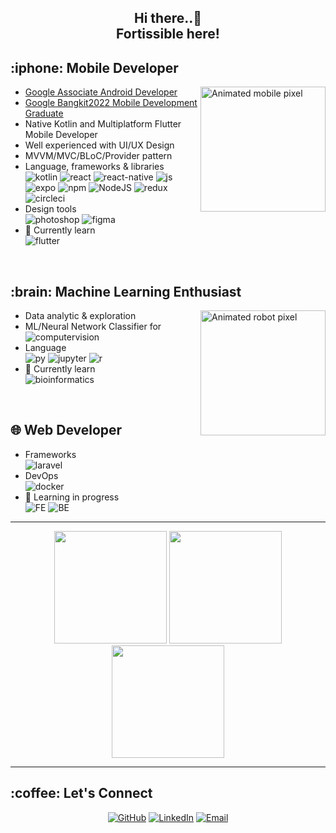<h2 align = center > Hi there..👋 <br>Fortissible here!</h2>

<div>
<h2> :iphone: Mobile Developer </h2>
  
  <img align="right" width="200" alt="Animated mobile pixel" src="https://github.com/wildanfajri1alfarabi/wildanfajri1alfarabi/blob/main/pixel_mobile_clear.gif"/>
  
- [Google Associate Android Developer](https://www.credential.net/e592e9f7-27ca-4341-8c98-3e0dc4797f7f?key=57e10d8e3f4071e454f1d37bd556aedaf5c73fe98fef402dba87e2c931e4092e)
- [Google Bangkit2022 Mobile Development Graduate](https://grow.google/intl/id_id/bangkit/?tab=mobile-development)
- Native Kotlin and Multiplatform Flutter Mobile Developer
- Well experienced with UI/UX Design
- MVVM/MVC/BLoC/Provider pattern 
- Language, frameworks & libraries
  <br>
  <img src = "https://img.shields.io/badge/kotlin-%237F52FF.svg?style=for-the-badge&logo=kotlin&logoColor=white" alt="kotlin"/>
  <img src = "https://img.shields.io/badge/react-%2320232a.svg?style=for-the-badge&logo=react&logoColor=%2361DAFB" alt = "react" />
  <img src = "https://img.shields.io/badge/react_native-%2320232a.svg?style=for-the-badge&logo=react&logoColor=%2361DAFB" alt = "react-native" />
  <img src = "https://img.shields.io/badge/javascript-%23323330.svg?style=for-the-badge&logo=javascript&logoColor=%23F7DF1E" alt="js"/>
  <br>
  <img src = "https://img.shields.io/badge/expo-1C1E24?style=for-the-badge&logo=expo&logoColor=#D04A37" alt = "expo" />
  <img src = "https://img.shields.io/badge/NPM-%23CB3837.svg?style=for-the-badge&logo=npm&logoColor=white" alt = "npm" />
  <img src = "https://img.shields.io/badge/node.js-6DA55F?style=for-the-badge&logo=node.js&logoColor=white" alt = "NodeJS" />
  <img src = "https://img.shields.io/badge/redux-%23593d88.svg?style=for-the-badge&logo=redux&logoColor=white" alt="redux"/>
  <img src = "https://img.shields.io/badge/circle%20ci-%23161616.svg?style=for-the-badge&logo=circleci&logoColor=white" alt="circleci"/>
  <br>
- Design tools
  <br>
  <img src = "https://img.shields.io/badge/adobe%20photoshop-%2331A8FF.svg?style=for-the-badge&logo=adobe%20photoshop&logoColor=white" alt = "photoshop" />
  <img src = "https://img.shields.io/badge/figma-%23F24E1E.svg?style=for-the-badge&logo=figma&logoColor=white" alt = "figma" />
  <br>
- 🌱 Currently learn
  <br>
  <img src = "https://img.shields.io/badge/Flutter-%2302569B.svg?style=for-the-badge&logo=Flutter&logoColor=white" alt = "flutter" />
</div>

<br>

<div>
  
<h2> :brain: Machine Learning Enthusiast</h2>

  <img align="right" width="200" alt="Animated robot pixel" src="https://github.com/wildanfajri1alfarabi/wildanfajri1alfarabi/blob/main/robot-idle.gif"/>
  
- Data analytic & exploration
- ML/Neural Network Classifier for <br>
  <img src = "https://img.shields.io/badge/ComputerVision-%2331A8FF.svg?style=for-the-badge" alt = "computervision" />
- Language
  <br>
  <img src = "https://img.shields.io/badge/python-3670A0?style=for-the-badge&logo=python&logoColor=ffdd54" alt = "py" />
  <img src = "https://img.shields.io/badge/jupyter-%23FA0F00.svg?style=for-the-badge&logo=jupyter&logoColor=white" alt="jupyter"/>
  <img src = "https://img.shields.io/badge/r-%23276DC3.svg?style=for-the-badge&logo=r&logoColor=white" alt = "r" />
  <br>
- 🌱 Currently learn <br>
  <img src = "https://img.shields.io/badge/bioinformatics-6DA55F.svg?style=for-the-badge" alt = "bioinformatics" />
  <br>
</div>

<br>

<div>
  
<h2> 🌐 Web Developer </h2>

- Frameworks
  <br>
  <img src = "https://img.shields.io/badge/Laravel-%23CB3837.svg?style=for-the-badge&logo=laravel&logoColor=white" alt = "laravel"/>
  <br>
- DevOps
  <br>
  <img src = "https://img.shields.io/badge/Docker-346eeb.svg?style=for-the-badge&logo=docker&logoColor=white" alt = "docker"/>
  <br>
- 🌱 Learning in progress
  <br>
  <img src = "https://img.shields.io/badge/FrontEnd-%23FA0F00.svg?style=for-the-badge" alt = "FE" />
  <img src = "https://img.shields.io/badge/BackEnd-%23276DC3.svg?style=for-the-badge" alt = "BE" />
  <br>
</div>

----

<div align="center"/>

<img height="180em" src="https://github-readme-stats-sigma-five.vercel.app/api?username=Fortissible&theme=material-palenight&count_private=true&hide=contribs&show_icons=true" />
<img height="180em" src="https://github-readme-stats-sigma-five.vercel.app/api/top-langs/?username=Fortissible&theme=material-palenight&hide=php,asp.net,rich+text+format,hlsl,css,shaderlab,hack&langs_count=8&layout=compact" />
<img height="180em" src="http://github-readme-streak-stats.herokuapp.com?user=Fortissible&theme=material-palenight&date_format=M%20j%5B%2C%20Y%5D"/>

</div>

----
<h2> :coffee: Let's Connect </h2>
<p align="center">
	<a href="https://github.com/Fortissible"><img src="https://img.icons8.com/bubbles/50/000000/github.png" alt="GitHub"/></a>
	<a href="https://www.linkedin.com/in/wildan-fajri-alfarabi-a01474201/"><img src="https://img.icons8.com/bubbles/50/000000/linkedin.png" alt="LinkedIn"/></a>
	<a href="mailto:wildanfajri85@gmail.com"><img src="https://img.icons8.com/bubbles/50/000000/gmail.png" alt="Email"/></a>
</p>
<!--
**wildanfajri1alfarabi/wildanfajri1alfarabi** is a ✨ _special_ ✨ repository because its `README.md` (this file) appears on your GitHub profile.

Here are some ideas to get you started:

- 🔭 I’m currently working on ...
- 🌱 I’m currently learning ...
- 👯 I’m looking to collaborate on ...
- 🤔 I’m looking for help with ...
- 💬 Ask me about ...
- 📫 How to reach me: ...
- 😄 Pronouns: ...
- ⚡ Fun fact: ...
-->
